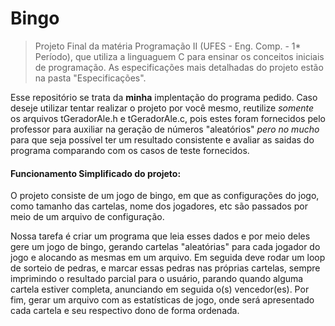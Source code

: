 # Bingo
>Projeto Final da matéria Programação II (UFES - Eng. Comp. - 1* Período), que utiliza a linguaguem C para ensinar os conceitos iniciais de programação.
>As especificações mais detalhadas do projeto estão na pasta "Especificações".

Esse repositório se trata da **minha** implentação do programa pedido.
Caso deseje utilizar tentar realizar o projeto por você mesmo, reutilize *somente* os arquivos tGeradorAle.h e tGeradorAle.c, pois estes foram fornecidos pelo professor para auxiliar na geração de números "aleatórios" *pero no mucho* para que seja possível ter um resultado consistente e avaliar as saidas do programa comparando com os casos de teste fornecidos.

#### Funcionamento Simplificado do projeto: 
O projeto consiste de um jogo de bingo, em que as configurações do jogo, como tamanho das cartelas, nome dos jogadores, etc são passados por meio de um arquivo de configuração.

Nossa tarefa é criar um programa que leia esses dados e por meio deles gere um jogo de bingo, gerando cartelas "aleatórias" para cada jogador do jogo e alocando as mesmas em um arquivo. Em seguida deve rodar um loop de sorteio de pedras, e marcar essas pedras nas próprias cartelas, sempre imprimindo o resultado parcial para o usuário, parando quando alguma cartela estiver completa, anunciando em seguida o(s) vencedor(es).
Por fim, gerar um arquivo com as estatísticas de jogo, onde será apresentado cada cartela e seu respectivo dono de forma ordenada.
